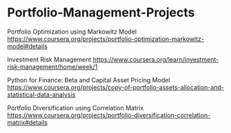 # Portfolio-Management-Projects

Portfolio Optimization using Markowitz Model
https://www.coursera.org/projects/portfolio-optimization-markowitz-model#details

Investment Risk Management
https://www.coursera.org/learn/investment-risk-management/home/week/1

Python for Finance: Beta and Capital Asset Pricing Model
https://www.coursera.org/projects/copy-of-portfolio-assets-allocation-and-statistical-data-analysis

Portfolio Diversification using Correlation Matrix
https://www.coursera.org/projects/portfolio-diversification-correlation-matrix#details

